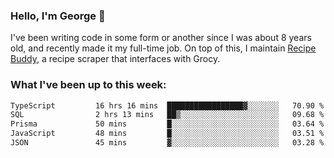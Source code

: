 ### Hello, I'm George 👋

I've been writing code in some form or another since I was about 8 years old, and recently made it my full-time job. On top of this, I maintain [Recipe Buddy](https://github.com/georgegebbett/recipe-buddy), a recipe scraper that interfaces with Grocy.  

<!--
**georgegebbett/georgegebbett** is a ✨ _special_ ✨ repository because its `README.md` (this file) appears on your GitHub profile.

Here are some ideas to get you started:

- 🔭 I’m currently working on ...
- 🌱 I’m currently learning ...
- 👯 I’m looking to collaborate on ...
- 🤔 I’m looking for help with ...
- 💬 Ask me about ...
- 📫 How to reach me: ...
- 😄 Pronouns: ...
- ⚡ Fun fact: ...
-->

### What I've been up to this week:
<!--START_SECTION:waka-->

```txt
TypeScript         16 hrs 16 mins  █████████████████▓░░░░░░░   70.90 %
SQL                2 hrs 13 mins   ██▒░░░░░░░░░░░░░░░░░░░░░░   09.68 %
Prisma             50 mins         █░░░░░░░░░░░░░░░░░░░░░░░░   03.64 %
JavaScript         48 mins         █░░░░░░░░░░░░░░░░░░░░░░░░   03.51 %
JSON               45 mins         ▓░░░░░░░░░░░░░░░░░░░░░░░░   03.28 %
```

<!--END_SECTION:waka-->
